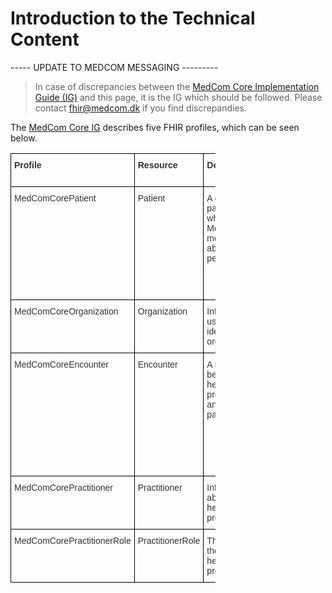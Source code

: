 # Introduction to the Technical Content

----- UPDATE TO MEDCOM MESSAGING ---------

> In case of discrepancies between the <a href="https://build.fhir.org/ig/medcomdk/dk-medcom-core/" target="_blank">MedCom Core Implementation Guide (IG)</a>
 and this page, it is the IG which should be followed. Please contact <fhir@medcom.dk> if you find discrepandies.

The <a href="https://build.fhir.org/ig/medcomdk/dk-medcom-core/" target="_blank">MedCom Core IG</a> describes five FHIR profiles, which can be seen below. 



<style type="text/css">
.tg  {border-collapse:collapse;border-spacing:0;max-width:65%;}
.tg td{border-color:black;border-style:solid;border-width:1px;font-family:Arial, sans-serif;font-size:14px;
  overflow:hidden;padding:10px 5px;word-break:normal;}
.tg th{border-color:black;border-style:solid;border-width:1px;font-family:Arial, sans-serif;font-size:14px;
  font-weight:normal;overflow:hidden;padding:10px 5px;word-break:normal;}
.tg .tg-uaof{color:#343434;font-weight:bold;text-align:left;vertical-align:top}
.tg .tg-ne9s{color:#343434;text-align:left;vertical-align:top}
</style>
<table class="tg">
<thead>
  <tr>
    <th class="tg-uaof">Profile</th>
    <th class="tg-uaof">Resource</th>
    <th class="tg-uaof">Describtion</th>
    <th class="tg-uaof">MustSupport elements</th>
  </tr>
</thead>
<tbody>
  <tr>
    <td class="tg-ne9s">MedComCorePatient</td>
    <td class="tg-ne9s">Patient</td>
    <td class="tg-ne9s">A citizen or patient, when a MedCom message about the person.</td>
    <td class="tg-ne9s">Identifier (CPR-number)<br>Name<br>Address<br>Telecom<br>Managing Organization<br>Deceased or not</td>
  </tr>
  <tr>
    <td class="tg-ne9s">MedComCoreOrganization</td>
    <td class="tg-ne9s">Organization</td>
    <td class="tg-ne9s">Information useful to identify an organization.</td>
    <td class="tg-ne9s">Identifier (SOR-id)<br>Name</td>
  </tr>
  <tr>
    <td class="tg-ne9s">MedComCoreEncounter</td>
    <td class="tg-ne9s">Encounter</td>
    <td class="tg-ne9s">A meeting between a healthcare professional and a patient.</td>
    <td class="tg-ne9s">Encounter status <br>Encounter classification<br>Subject of the encounter<br>Episode of care identifier<br>Service provider organization </td>
  </tr>
  <tr>
    <td class="tg-ne9s">MedComCorePractitioner</td>
    <td class="tg-ne9s">Practitioner</td>
    <td class="tg-ne9s">Information about a healthcare professional </td>
    <td class="tg-ne9s">Name</td>
  </tr>
  <tr>
    <td class="tg-ne9s">MedComCorePractitionerRole</td>
    <td class="tg-ne9s">PractitionerRole</td>
    <td class="tg-ne9s">The role of the healthcare professional</td>
    <td class="tg-ne9s">References a practitioner</td>
  </tr>
</tbody>
</table>